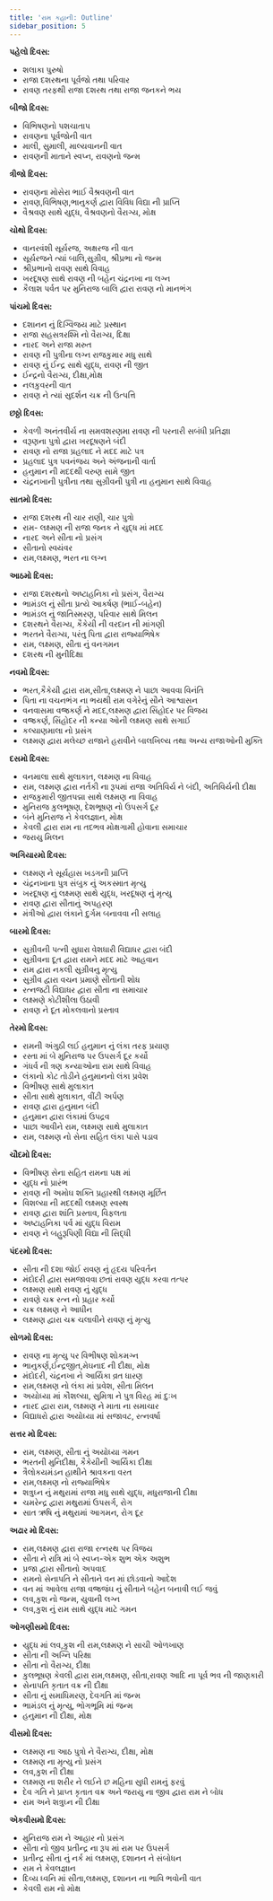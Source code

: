 ```yaml
---
title: 'રામ કહાની: Outline'
sidebar_position: 5
---
```


**પહેલો દિવસ:**

- શલાકા પુરુષો
- રાજા દશરથના પૂર્વજો તથા પરિવાર
- રાવણ તરફથી રાજા દશરથ તથા રાજા જનકને ભય

**બીજો દિવસ:**

- વિભિષણનો પશચાતાપ
- રાવણના પૂર્વજોની વાત
- માલી, સુમાલી, માલ્યવાનની વાત
- રાવણની માતાને સ્વપ્ન, રાવણનો જન્મ

**ત્રીજો દિવસ:**

- રાવણના મોસેરા ભાઈ વૈશ્રવણની વાત
- રાવણ,વિભિષણ,ભાનુકર્ણ દ્વારા વિવિધ વિદ્યા ની પ્રાપ્તિ
- વૈશ્રવણ સાથે યુદ્ધ, વૈશ્રવણનો વૈરાગ્ય, મોક્ષ

**ચોથો દિવસ:**

- વાનરવંશી સૂર્યરજ, અક્ષરજ ની વાત
- સૂર્યરજને ત્યાં બાલિ,સુગ્રીવ, શ્રીપ્રભા નો જન્મ
- શ્રીપ્રભાનો રાવણ સાથે વિવાહ
- ખરદૂષણ સાથે રાવણ ની બહેન ચંદ્રનખા ના લગ્ન
- કૈલાશ પર્વત પર મુનિરાજ બાલિ દ્વારા રાવણ નો માનભંગ

**પાંચમો દિવસ:**

- દશાનન નું દિગ્વિજય માટે પ્રસ્થાન
- રાજા સહસત્રરશ્મિ નો વૈરાગ્ય, દિક્ષા
- નારદ અને રાજા મરુત
- રાવણ ની પુત્રીના લગ્ન રાજકુમાર મધુ સાથે
- રાવણ નું ઈન્દ્ર સાથે યુદ્ધ, રાવણ ની જીત
- ઈન્દ્રનો વૈરાગ્ય, દીક્ષા,મોક્ષ
- નલકુવરની વાત
- રાવણ ને ત્યાં સુદર્શન ચક્ર ની ઉત્પત્તિ

**છઠ્ઠો દિવસ:**

- કેવળી અનંતવીર્ય ના સમવશરણમા રાવણ ની પરનારી સબંધી પ્રતિજ્ઞા
- વરૂણના પુત્રો દ્વારા ખરદૂષણને બંદી
- રાવણ નો રાજા પ્રહલાદ ને મદદ માટે પત્ર
- પ્રહલાદ પુત્ર પવનંજય અને અંજનાની વાર્તા
- હનુમાન ની મદદથી વરુણ સામે જીત
- ચંદ્રનખાની પુત્રીના તથા સુગ્રીવની પુત્રી ના હનુમાન સાથે વિવાહ

**સાતમો દિવસ:**

- રાજા દશરથ ની ચાર રાણી, ચાર પુત્રો
- રામ- લક્ષ્મણ ની રાજા જનક ને યુદ્ધ માં મદદ
- નારદ અને સીતા નો પ્રસંગ
- સીતાનો સ્વયંવર
- રામ,લક્ષ્મણ, ભરત ના લગ્ન

**આઠમો દિવસ:**

- રાજા દશરથનો અષ્ટાહનિકા નો પ્રસંગ, વૈરાગ્ય
- ભામંડલ નું સીતા પ્રત્યે આકર્ષણ (ભાઈ-બહેન)
- ભામંડલ નું જાતિસ્મરણ, પરિવાર સાથે મિલન
- દશરથને વૈરાગ્ય, કૈકેયી ની વરદાન ની માંગણી
- ભરતને વૈરાગ્ય, પરંતુ પિતા દ્વારા રાજ્યાભિષેક
- રામ, લક્ષ્મણ, સીતા નું વનગમન
- દશરથ ની મુનીદિક્ષા

**નવમો દિવસ:**

- ભરત,કૈકેયી દ્વારા રામ,સીતા,લક્ષ્મણ ને પાછા આવવા વિનંતિ
- પિતા ના વચનભંગ ના ભયથી રામ વગેરેનું સૌને આશ્વાસન
- વનવાસમા વજ્રકર્ણ ને મદદ,લક્ષ્મણ દ્વારા સિંહોદર પર વિજય
- વજ્રકર્ણ, સિંહોદર ની કન્યા ઓની લક્ષ્મણ સાથે સગાઈ
- કલ્યાણમાલા નો પ્રસંગ
- લક્ષ્મણ દ્વારા મલેચ્છ રાજાને હરાવીને બાલખિલ્ય તથા અન્ય રાજાઓની મુક્તિ

**દસમો દિવસ:**

- વનમાલા સાથે મુલાકાત, લક્ષ્મણ ના વિવાહ
- રામ, લક્ષ્મણ દ્વારા નર્તકી ના રૂપમાં રાજા અતિવિર્ય ને બંદી, અતિવિર્યની દીક્ષા
- રાજકુમારી જીતપદ્મા સાથે લક્ષ્મણ ના વિવાહ
- મુનિરાજ કુલભૂષણ, દેશભૂષણ નો ઉપસર્ગ દૂર
- બંને મુનિરાજ ને કેવલજ્ઞાન, મોક્ષ
- કેવલી દ્વારા રામ ના તદભવ મોક્ષગામી હોવાના સમાચાર
- જરાયુ મિલન

**અગિયારમો દિવસ:**

- લક્ષ્મણ ને સૂર્યહાસ ખડગની પ્રાપ્તિ
- ચંદ્રનખાના પુત્ર સંબુક નું અકસ્માત મૃત્યુ
- ખરદૂષણ નું લક્ષ્મણ સાથે યુદ્ધ, ખરદૂષણ નું મૃત્યુ
- રાવણ દ્વારા સીતાનું અપહરણ
- મંત્રીઓ દ્વારા લંકાને દુર્ગમ બનાવવા ની સલાહ

**બારમો દિવસ:**

- સુગ્રીવની પત્ની સુધારા વેશધારી વિદ્યાધર દ્વારા બંદી
- સુગ્રીવના દૂત દ્વારા રામને મદદ માટે આહવાન
- રામ દ્વારા નકલી સુગ્રીવનુ મૃત્યુ
- સુગ્રીવ દ્વારા વચન પ્રમાણે સીતાની શોધ
- રત્નજટી વિદ્યાધર દ્વારા સીતા ના સમાચાર
- લક્ષ્મણે કોટીશીલા ઉઠાવી
- રાવણ ને દૂત મોકલવાનો પ્રસ્તાવ

**તેરમો દિવસ:**

- રામની અંગુઠી લઈ હનુમાન નું લંકા તરફ પ્રયાણ
- રસ્તા માં બે મુનિરાજ પર ઉપસર્ગ દૂર કર્યો
- ગંધર્વ ની ત્રણ કન્યાઓના રામ સાથે વિવાહ
- લંકાનો કોટ તોડીને હનુમાનનો લંકા પ્રવેશ
- વિભીષણ સાથે મુલાકાત
- સીતા સાથે મુલાકાત, વીંટી અર્પણ
- રાવણ દ્વારા હનુમાન બંદી
- હનુમાન દ્વારા લંકામાં ઉપદ્રવ
- પાછા આવીને રામ, લક્ષ્મણ સાથે મુલાકાત
- રામ, લક્ષ્મણ નો સેના સહિત લંકા પાસે પડાવ

**ચૌદમો દિવસ:**

- વિભીષણ સેના સહિત રામના પક્ષ માં
- યુદ્ધ નો પ્રારંભ
- રાવણ ની અમોઘ શક્તિ પ્રહારથી લક્ષ્મણ મૂર્છિત
- વિશલ્યા ની મદદથી લક્ષ્મણ સ્વસ્થ
- રાવણ દ્વારા શાંતિ પ્રસ્તાવ, વિફલતા
- અષ્ટાહનિકા પર્વ માં યુદ્ધ વિરામ
- રાવણ ને બહુરૂપિણી વિદ્યા ની સિદ્ધી

**પંદરમો દિવસ:**

- સીતા ની દશા જોઈ રાવણ નું હૃદય પરિવર્તન
- મંદોદરી દ્વારા સમજાવવા છતાં રાવણ યુદ્ધ કરવા તત્પર
- લક્ષ્મણ સાથે રાવણ નું યુદ્ધ
- રાવણે ચક્ર રત્ન નો પ્રહાર કર્યો
- ચક્ર લક્ષ્મણ ને આધીન
- લક્ષ્મણ દ્વારા ચક્ર ચલાવીને રાવણ નું મૃત્યુ

**સોળમો દિવસ:**

- રાવણ ના મૃત્યુ પર વિભીષણ શોકમગ્ન
- ભાનુકર્ણ,ઈન્દ્રજીત,મેઘનાદ ની દીક્ષા, મોક્ષ
- મંદોદરી, ચંદ્રનખા ને આર્યિકા વ્રત ધારણ
- રામ,લક્ષ્મણ નો લંકા માં પ્રવેશ, સીતા મિલન
- અયોધ્યા માં કૌશલ્યા, સુમિત્રા ને પુત્ર વિરહ માં દુઃખ
- નારદ દ્વારા રામ, લક્ષ્મણ ને માતા ના સમાચાર
- વિદ્યાધરો દ્વારા અયોધ્યા માં સજાવટ, રત્નવર્ષા

**સત્તર મો દિવસ:**

- રામ, લક્ષ્મણ, સીતા નું અયોધ્યા ગમન
- ભરતની મુનિદીક્ષા, કૈકેયીની આર્યિકા દીક્ષા
- ત્રૈલોકયમંડન હાથીને શ્રાવકના વરત
- રામ,લક્ષ્મણ નો રાજ્યાભિષેક
- શત્રુઘ્ન નું મથુરામાં રાજા મધુ સાથે યુદ્ધ, મધુરાજાની દીક્ષા
- ચમરેન્દ્ર દ્વારા મથુરામાં ઉપસર્ગ, રોગ
- સાત ઋષિ નું મથુરામાં આગમન, રોગ દૂર

**અઢાર મો દિવસ:**

- રામ,લક્ષ્મણ દ્વારા રાજા રત્નરથ પર વિજય
- સીતા ને રાત્રિ માં બે સ્વપ્ન-એક શુભ એક અશુભ
- પ્રજા દ્વારા સીતાનો અપવાદ
- રામનો સેનાપતિ ને સીતાને વન માં છોડવાનો આદેશ
- વન માં આવેલા રાજા વજ્રજંઘ નું સીતાને બહેન બનાવી લઈ જવું
- લવ,કુશ નો જન્મ, યુવાની લગ્ન
- લવ,કુશ નું રામ સાથે યુદ્ધ માટે ગમન

**ઓગણીસમો દિવસ:**

- યુદ્ધ માં લવ,કુશ ની રામ,લક્ષ્મણ ને સાચી ઓળખાણ
- સીતા ની અગ્નિ પરિક્ષા
- સીતા નો વૈરાગ્ય, દીક્ષા
- કુલભૂષણ કેવલી દ્વારા રામ,લક્ષ્મણ, સીતા,રાવણ આદિ ના પૂર્વ ભવ ની જાણકારી
- સેનાપતિ કૃતાત વક્ર ની દીક્ષા
- સીતા નું સમાધિમરણ, દેવગતિ માં જન્મ
- ભામંડલ નું મૃત્યુ, ભોગભૂમિ માં જન્મ
- હનુમાન ની દીક્ષા, મોક્ષ

**વીસમો દિવસ:**

- લક્ષ્મણ ના આઠ પુત્રો ને વૈરાગ્ય, દીક્ષા, મોક્ષ
- લક્ષ્મણ ના મૃત્યુ નો પ્રસંગ
- લવ,કુશ ની દીક્ષા
- લક્ષ્મણ ના શરીર ને લઈને છ મહિના સુધી રામનું ફરવું
- દેવ ગતિ ને પ્રાપ્ત કૃતાત વક્ર અને જરાયુ ના જીવ દ્વારા રામ ને બોધ
- રામ અને શત્રુઘ્ન ની દીક્ષા

**એકવીસમો દિવસ:**

- મુનિરાજ રામ ને આહાર નો પ્રસંગ
- સીતા નો જીવ પ્રતીન્દ્ર ના રૂપ માં રામ પર ઉપસર્ગ
- પ્રતીન્દ્ર સીતા નું નર્ક માં લક્ષ્મણ, દશાનન ને સંબોધન
- રામ ને કેવલજ્ઞાન
- દિવ્ય ધ્વનિ માં સીતા,લક્ષ્મણ, દશાનન ના ભાવિ ભવોની વાત
- કેવલી રામ નો મોક્ષ